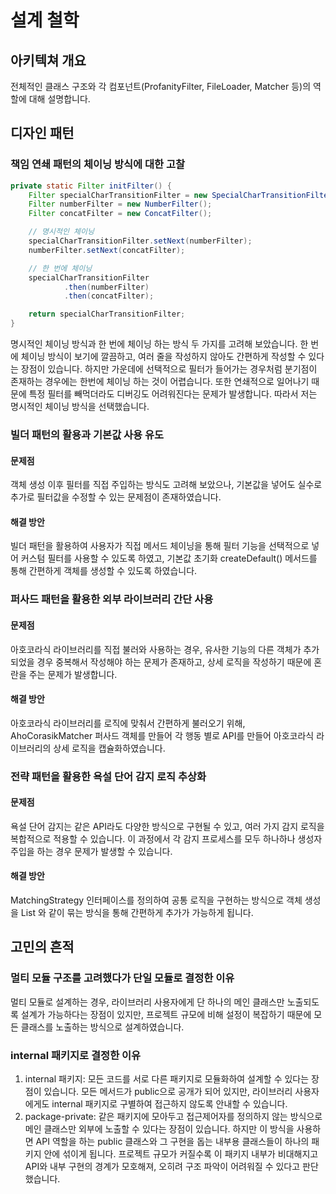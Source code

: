 # 설계 철학
## 아키텍쳐 개요
전체적인 클래스 구조와 각 컴포넌트(ProfanityFilter, FileLoader, Matcher 등)의 역할에 대해 설명합니다.

## 디자인 패턴
### 책임 연쇄 패턴의 체이닝 방식에 대한 고찰
~~~java
private static Filter initFilter() {
    Filter specialCharTransitionFilter = new SpecialCharTransitionFilter();
    Filter numberFilter = new NumberFilter();
    Filter concatFilter = new ConcatFilter();

    // 명시적인 체이닝
    specialCharTransitionFilter.setNext(numberFilter);
    numberFilter.setNext(concatFilter);

    // 한 번에 체이닝
    specialCharTransitionFilter
            .then(numberFilter)
            .then(concatFilter);

    return specialCharTransitionFilter;
}
~~~
명시적인 체이닝 방식과 한 번에 체이닝 하는 방식 두 가지를 고려해 보았습니다.
한 번에 체이닝 방식이 보기에 깔끔하고, 여러 줄을 작성하지 않아도 간편하게 작성할 수 있다는 장점이 있습니다.
하지만 가운데에 선택적으로 필터가 들어가는 경우처럼 분기점이 존재하는 경우에는 한번에 체이닝 하는 것이 어렵습니다.
또한 연쇄적으로 일어나기 때문에 특정 필터를 빼먹더라도 디버깅도 어려워진다는 문제가 발생합니다.
따라서 저는 명시적인 체이닝 방식을 선택했습니다.


### 빌더 패턴의 활용과 기본값 사용 유도
#### 문제점
객체 생성 이후 필터를 직접 주입하는 방식도 고려해 보았으나, 기본값을 넣어도 실수로 추가로 필터값을 수정할 수 있는 문제점이 존재하였습니다.

#### 해결 방안
빌더 패턴을 활용하여 사용자가 직접 메서드 체이닝을 통해 필터 기능을 선택적으로 넣어 커스텀 필터를 사용할 수 있도록 하였고, 기본값 초기화 createDefault() 메서드를 통해 간편하게 객체를 생성할 수 있도록 하였습니다.


### 퍼사드 패턴을 활용한 외부 라이브러리 간단 사용
#### 문제점
아호코라식 라이브러리를 직접 불러와 사용하는 경우, 유사한 기능의 다른 객체가 추가되었을 경우 중복해서 작성해야 하는 문제가 존재하고, 상세 로직을 작성하기 때문에 혼란을 주는 문제가 발생합니다.

#### 해결 방안
아호코라식 라이브러리를 로직에 맞춰서 간편하게 불러오기 위해, AhoCorasikMatcher 퍼사드 객체를 만들어 각 행동 별로 API를 만들어 아호코라식 라이브러리의 상세 로직을 캡슐화하였습니다.


### 전략 패턴을 활용한 욕설 단어 감지 로직 추상화
#### 문제점
욕설 단어 감지는 같은 API라도 다양한 방식으로 구현될 수 있고, 여러 가지 감지 로직을 복합적으로 적용할 수 있습니다. 이 과정에서 각 감지 프로세스를 모두 하나하나 생성자 주입을 하는 경우 문제가 발생할 수 있습니다.

#### 해결 방안
MatchingStrategy 인터페이스를 정의하여 공통 로직을 구현하는 방식으로 객체 생성을 List<MatchingStrategy> 와 같이 묶는 방식을 통해 간편하게 추가가 가능하게 됩니다.


## 고민의 흔적
### 멀티 모듈 구조를 고려했다가 단일 모듈로 결정한 이유
멀티 모듈로 설계하는 경우, 라이브러리 사용자에게 단 하나의 메인 클래스만 노출되도록 설계가 가능하다는 장점이 있지만, 프로젝트 규모에 비해 설정이 복잡하기 때문에 모든 클래스를 노출하는 방식으로 설계하였습니다.

### internal 패키지로 결정한 이유
1. internal 패키지: 모든 코드를 서로 다른 패키지로 모듈화하여 설계할 수 있다는 장점이 있습니다. 모든 메서드가 public으로 공개가 되어 있지만, 라이브러리 사용자에게도 internal 패키지로 구별하여 접근하지 않도록 안내할 수 있습니다.
2. package-private: 같은 패키지에 모아두고 접근제어자를 정의하지 않는 방식으로 메인 클래스만 외부에 노출할 수 있다는 장점이 있습니다.
   하지만 이 방식을 사용하면 API 역할을 하는 public 클래스와 그 구현을 돕는 내부용 클래스들이 하나의 패키지 안에 섞이게 됩니다. 프로젝트 규모가 커질수록 이 패키지 내부가 비대해지고 API와 내부 구현의 경계가 모호해져, 오히려 구조 파악이 어려워질 수 있다고 판단했습니다.